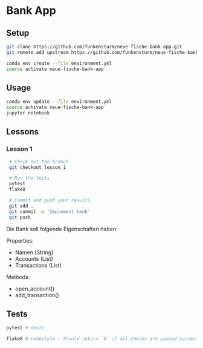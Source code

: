 # Bank App

## Setup

```sh
git clone https://github.com/funkensturm/neue-fische-bank-app.git
git remote add upstream https://github.com/funkensturm/neue-fische-bank-app.git
```

```sh
conda env create --file environment.yml
source activate neue-fische-bank-app
```

## Usage

```sh
conda env update --file environment.yml
source activate neue-fische-bank-app
jupyter notebook
```

## Lessons

### Lesson 1

```bash
 # Check out the branch
 git checkout lesson_1

 # Run the tests
 pytest
 flake8

 # Commit and push your results
 git add .
 git commit -m 'Implement bank'
 git push
```

Die Bank soll folgende Eigenschaften haben:

Properties:
- Namen (String)
- Accounts (List)
- Transactions (List)

Methods:
- open_account()
- add_transaction()

## Tests

```sh
pytest # tests
```

```sh
flake8 # codestyle - Should return `0` if all checks are passed successfully.
```
